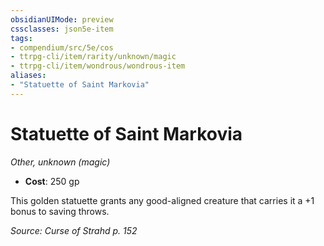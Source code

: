 ```yaml
---
obsidianUIMode: preview
cssclasses: json5e-item
tags:
- compendium/src/5e/cos
- ttrpg-cli/item/rarity/unknown/magic
- ttrpg-cli/item/wondrous/wondrous-item
aliases: 
- "Statuette of Saint Markovia"
---
```

# Statuette of Saint Markovia
*Other, unknown (magic)*  

- **Cost**: 250 gp

This golden statuette grants any good-aligned creature that carries it a +1 bonus to saving throws.

*Source: Curse of Strahd p. 152*